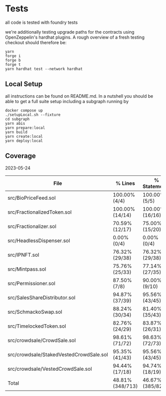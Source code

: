 # Tests

all code is tested with foundry tests

we're additionally testing upgrade paths for the contracts using OpenZeppelin's hardhat plugins. A rough overview of a fresh testing checkout should therefore be:

```
yarn
forge i
forge b
forge t
yarn hardhat test --network hardhat
```

## Local Setup

all instructions can be found on README.md. In a nutshell you should be able to get a full suite setup including a subgraph running by

```
docker compose up
./setupLocal.sh --fixture
cd subgraph
yarn abis
yarn prepare:local
yarn build
yarn create:local
yarn deploy:local
```

## Coverage

2023-05-24

| File                                    | % Lines          | % Statements     | % Branches       | % Funcs         |
| --------------------------------------- | ---------------- | ---------------- | ---------------- | --------------- |
| src/BioPriceFeed.sol                    | 100.00% (4/4)    | 100.00% (5/5)    | 100.00% (0/0)    | 100.00% (2/2)   |
| src/FractionalizedToken.sol             | 100.00% (14/14)  | 100.00% (16/16)  | 100.00% (2/2)    | 100.00% (7/7)   |
| src/Fractionalizer.sol                  | 70.59% (12/17)   | 75.00% (15/20)   | 100.00% (4/4)    | 60.00% (3/5)    |
| src/HeadlessDispenser.sol               | 0.00% (0/4)      | 0.00% (0/4)      | 0.00% (0/4)      | 0.00% (0/2)     |
| src/IPNFT.sol                           | 76.32% (29/38)   | 76.32% (29/38)   | 85.71% (12/14)   | 69.23% (9/13)   |
| src/Mintpass.sol                        | 75.76% (25/33)   | 77.14% (27/35)   | 62.50% (10/16)   | 78.57% (11/14)  |
| src/Permissioner.sol                    | 87.50% (7/8)     | 90.00% (9/10)    | 100.00% (2/2)    | 60.00% (3/5)    |
| src/SalesShareDistributor.sol           | 94.87% (37/39)   | 95.56% (43/45)   | 94.44% (17/18)   | 71.43% (5/7)    |
| src/SchmackoSwap.sol                    | 88.24% (30/34)   | 81.40% (35/43)   | 83.33% (15/18)   | 75.00% (6/8)    |
| src/TimelockedToken.sol                 | 82.76% (24/29)   | 83.87% (26/31)   | 100.00% (6/6)    | 58.33% (7/12)   |
| src/crowdsale/CrowdSale.sol             | 98.61% (71/72)   | 98.63% (72/73)   | 94.12% (32/34)   | 92.31% (12/13)  |
| src/crowdsale/StakedVestedCrowdSale.sol | 95.35% (41/43)   | 95.56% (43/45)   | 83.33% (15/18)   | 85.71% (6/7)    |
| src/crowdsale/VestedCrowdSale.sol       | 94.44% (17/18)   | 94.74% (18/19)   | 83.33% (5/6)     | 100.00% (5/5)   |
| Total                                   | 48.81% (348/713) | 46.67% (385/825) | 72.41% (126/174) | 52.02% (90/173) |
